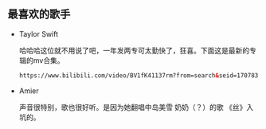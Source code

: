 ## 最喜欢的歌手

* Taylor Swift

  哈哈哈这位就不用说了吧，一年发两专可太勤快了，狂喜。下面这是最新的专辑的mv合集。

  ```html
  https://www.bilibili.com/video/BV1fK41137rm?from=search&seid=17078363283636681848<iframe src="//player.bilibili.com/player.html?aid=31289365&bvid=BV1iW411d7hd&cid=54672422&page=1" scrolling="no" border="0" height="500" frameborder="no" framespacing="0" allowfullscreen="true"> </iframe>
  ```

* Amier

  声音很特别，歌也很好听。是因为她翻唱中岛美雪 奶奶（？）的歌 《丝》入坑的。

  